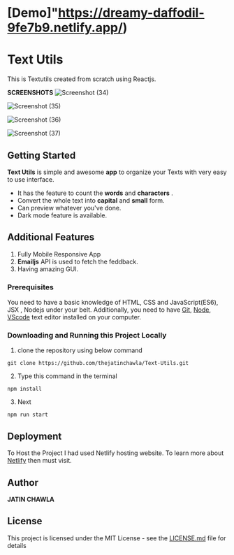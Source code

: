 # [Demo]"https://dreamy-daffodil-9fe7b9.netlify.app/)


# Text Utils

This is Textutils created from scratch using Reactjs.

**SCREENSHOTS**
![Screenshot (34)](https://user-images.githubusercontent.com/106448198/192109001-45eaa30a-3ba1-49b3-b74f-4ec870f72e2e.png)

![Screenshot (35)](https://user-images.githubusercontent.com/106448198/192109005-2f75e5b7-f973-47bf-8189-7bf7833ebae8.png)

![Screenshot (36)](https://user-images.githubusercontent.com/106448198/192109008-9fc8f0e9-d39e-4475-8614-35441b33242e.png)

![Screenshot (37)](https://user-images.githubusercontent.com/106448198/192109018-8e2b8c0d-0454-4576-a959-24daa72c133e.png)

## Getting Started

**Text Utils** is simple and awesome **app** to organize your Texts with very easy to use interface. 

- It has the feature to count the **words** and **characters** .
- Convert the whole text into **capital** and **small** form.
- Can preview whatever you've done.
- Dark mode feature is available.

## Additional Features

1. Fully Mobile Responsive App
2. **Emailjs** API is used to fetch the feddback.
3. Having amazing GUI.

### Prerequisites

You need to have a basic knowledge of HTML, CSS and JavaScript(ES6), JSX , Nodejs under your belt. Additionally, you need to have [Git](https://gist.github.com/derhuerst/1b15ff4652a867391f03), [Node](https://nodejs.org/en/), [VScode](https://code.visualstudio.com/download) text editor installed on your computer.

### Downloading and Running this Project Locally
1. clone the repository using below command
```
git clone https://github.com/thejatinchawla/Text-Utils.git
```
2. Type this command in the terminal
```
npm install
```
3. Next
```
npm run start
```

## Deployment

To Host the Project I had used Netlify hosting website. To learn more about [Netlify](https://www.netlify.com/) then must visit.

## Author

**JATIN CHAWLA**

## License

This project is licensed under the MIT License - see the [LICENSE.md](LICENSE.md) file for details
